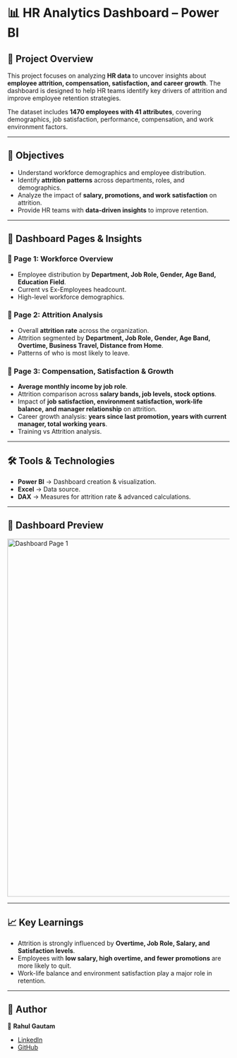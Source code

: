 # 📊 HR Analytics Dashboard – Power BI

## 📌 Project Overview

This project focuses on analyzing **HR data** to uncover insights about **employee attrition, compensation, satisfaction, and career growth**. The dashboard is designed to help HR teams identify key drivers of attrition and improve employee retention strategies.

The dataset includes **1470 employees with 41 attributes**, covering demographics, job satisfaction, performance, compensation, and work environment factors.

---

## 🎯 Objectives

* Understand workforce demographics and employee distribution.
* Identify **attrition patterns** across departments, roles, and demographics.
* Analyze the impact of **salary, promotions, and work satisfaction** on attrition.
* Provide HR teams with **data-driven insights** to improve retention.

---

## 📂 Dashboard Pages & Insights

### 📍 Page 1: Workforce Overview

* Employee distribution by **Department, Job Role, Gender, Age Band, Education Field**.
* Current vs Ex-Employees headcount.
* High-level workforce demographics.

### 📍 Page 2: Attrition Analysis

* Overall **attrition rate** across the organization.
* Attrition segmented by **Department, Job Role, Gender, Age Band, Overtime, Business Travel, Distance from Home**.
* Patterns of who is most likely to leave.

### 📍 Page 3: Compensation, Satisfaction & Growth

* **Average monthly income by job role**.
* Attrition comparison across **salary bands, job levels, stock options**.
* Impact of **job satisfaction, environment satisfaction, work-life balance, and manager relationship** on attrition.
* Career growth analysis: **years since last promotion, years with current manager, total working years**.
* Training vs Attrition analysis.

---

## 🛠️ Tools & Technologies

* **Power BI** → Dashboard creation & visualization.
* **Excel** → Data source.
* **DAX** → Measures for attrition rate & advanced calculations.

---

## 📸 Dashboard Preview
<img width="1403" height="812" alt="Dashboard Page 1" src="https://github.com/user-attachments/assets/f6b4e61c-2b2f-461a-9971-71e94868337d" />



---

## 📈 Key Learnings

* Attrition is strongly influenced by **Overtime, Job Role, Salary, and Satisfaction levels**.
* Employees with **low salary, high overtime, and fewer promotions** are more likely to quit.
* Work-life balance and environment satisfaction play a major role in retention.

---

## 📌 Author

👤 **Rahul Gautam**

* [LinkedIn](https://www.linkedin.com/in/rahul-gautam-5981b5227)
* [GitHub](https://github.com/Rahul21304)
